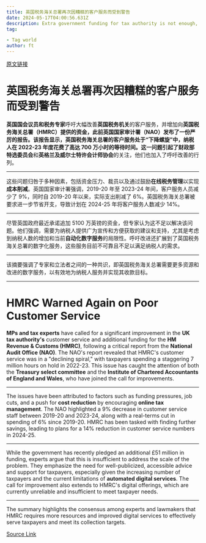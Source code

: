 ```yaml
---
title: 英国税务海关总署再次因糟糕的客户服务而受到警告
date: 2024-05-17T04:00:56.631Z
description: Extra government funding for tax authority is not enough, say experts
tag: 

- Tag world
author: ft
---
```


[原文链接](https://ft.com/content/b66092a5-68a5-493d-9565-0d17cd632c86)

# 英国税务海关总署再次因糟糕的客户服务而受到警告

**英国国会议员和税务专家**呼吁大幅改善**英国税务机关**的客户服务，并增加向**英国税务海关总署（HMRC）**提供的资金，此前**英国国家审计署（NAO）**发布了一份严厉的报告。该报告显示，英国税务海关总署的客户服务处于“下降螺旋”中，纳税人在 2022-23 年度花费了高达 700 万小时的等待时间。这一问题引起了**财政部特选委员会**和**英格兰及威尔士特许会计师协会**的关注，他们也加入了呼吁改善的行列。

---

这些问题归咎于多种因素，包括资金压力、裁员以及通过鼓励**在线税务管理**以实现**成本削减**。英国国家审计署强调，2019-20 年至 2023-24 年间，客户服务人员减少了 9%，同时自 2019-20 年以来，实际支出削减了 6%。英国税务海关总署被要求进一步节省开支，导致计划在 2024-25 年将客户服务人数减少 14%。

---

尽管英国政府最近承诺追加 5100 万英镑的资金，但专家认为这不足以解决该问题。他们强调，需要为纳税人提供广为宣传和方便获取的建议和支持，尤其是考虑到纳税人数的增加和当前**自动化数字服务**的局限性。呼吁改进还扩展到了英国税务海关总署的数字化服务，这些服务目前不可靠且不足以满足纳税人的需求。

---

该摘要强调了专家和立法者之间的一种共识，即英国税务海关总署需要更多资源和改进的数字服务，以有效地为纳税人服务并实现其收款目标。

---

# HMRC Warned Again on Poor Customer Service 

**MPs and tax experts** have called for a significant improvement in the **UK tax authority's** customer service and additional funding for the **HM Revenue & Customs (HMRC)**, following a critical report from the **National Audit Office (NAO)**. The NAO's report revealed that HMRC's customer service was in a "declining spiral," with taxpayers spending a staggering 7 million hours on hold in 2022-23. This issue has caught the attention of both the **Treasury select committee** and the **Institute of Chartered Accountants of England and Wales**, who have joined the call for improvements. 

---

The issues have been attributed to factors such as funding pressures, job cuts, and a push for **cost reduction** by encouraging **online tax management**. The NAO highlighted a 9% decrease in customer service staff between 2019-20 and 2023-24, along with a real-terms cut in spending of 6% since 2019-20. HMRC has been tasked with finding further savings, leading to plans for a 14% reduction in customer service numbers in 2024-25. 

--- 

While the government has recently pledged an additional £51 million in funding, experts argue that this is insufficient to address the scale of the problem. They emphasize the need for well-publicized, accessible advice and support for taxpayers, especially given the increasing number of taxpayers and the current limitations of **automated digital services**. The call for improvement also extends to HMRC's digital offerings, which are currently unreliable and insufficient to meet taxpayer needs. 

--- 

The summary highlights the consensus among experts and lawmakers that HMRC requires more resources and improved digital services to effectively serve taxpayers and meet its collection targets.

[Source Link](https://ft.com/content/b66092a5-68a5-493d-9565-0d17cd632c86)


